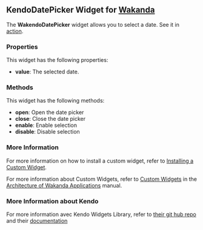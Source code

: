 ## KendoDatePicker Widget for [Wakanda](http://wakanda.org)The __WakendoDatePicker__ widget allows you to select a date.See it in [action](http://demos.telerik.com/kendo-ui/web/datepicker/index.html).### PropertiesThis widget has the following properties:* __value__: The selected date.### MethodsThis widget has the following methods:* __open__: Open the date picker* __close__: Close the date picker* __enable__: Enable selection* __disable__: Disable selection### More InformationFor more information on how to install a custom widget, refer to [Installing a Custom Widget](http://doc.wakanda.org/WakandaStudio0/help/Title/en/page3869.html#1027761).For more information about Custom Widgets, refer to [Custom Widgets](http://doc.wakanda.org/Wakanda0.v5/help/Title/en/page3863.html "Custom Widgets") in the [Architecture of Wakanda Applications](http://doc.wakanda.org/Wakanda0.v5/help/Title/en/page3844.html "Architecture of Wakanda Applications") manual.### More Information about KendoFor more information avec Kendo Widgets Library, refer to [their git hub repo](https://github.com/telerik/kendo-ui-core) and their [documentation](http://docs.telerik.com/kendo-ui)